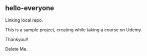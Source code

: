 ## hello-everyone
Linking local repo.

This is a sample project, creating while taking a course on Udemy.

Thankyou!!

Delete Me.
